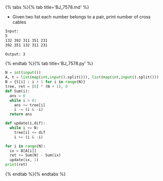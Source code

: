{% tabs %}{% tab title='BJ_7578.md' %}

* Given two list each number belongs to a pair, print number of cross cables

```txt
Input:
5
132 392 311 351 231
392 351 132 311 231

Output: 3
```

{% endtab %}{% tab title='BJ_7578.py' %}

```py
N = int(input())
A, t = list(map(int,input().split())), list(map(int,input().split()))
B = {t[i] : i + 1 for i in range(N)}
tree, ret = [0] * (N + 1), 0
def Sum(i):
  ans = 0
  while i > 0:
    ans += tree[i]
    i -= (i & -i)
  return ans

def update(i,dif):
  while i <= N:
    tree[i] += dif
    i += (i & -i)

for i in range(N):
  ix = B[A[i]]
  ret += Sum(N) - Sum(ix)
  update(ix, 1)
print(ret)
```

{% endtab %}{% endtabs %}
